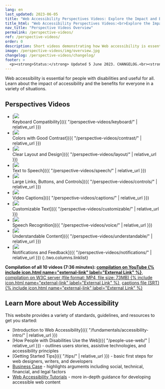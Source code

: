 ```yaml
---
lang: en
last_updated: 2023-06-05
title: "Web Accessibility Perspectives Videos: Explore the Impact and Benefits for Everyone"
title_html: "Web Accessibility Perspectives Videos:<br>Explore the Impact and Benefits for Everyone"
nav_title: "Perspective Videos Overview"
permalink: /perspective-videos/
ref: /perspective-videos/
order: 0
description: Short videos demonstrating how Web accessibility is essential for people with disabilities and useful for all in a variety of situations.
image: /perspective-videos/img/overview.jpg
changelog: /perspective-videos/changelog/
footer: >
  <p><strong>Status:</strong> Updated 5 June 2023. CHANGELOG.<br><strong>Editor and project lead:</strong> <a href="https://www.w3.org/People/shadi">Shadi Abou-Zahra</a>. Developed by the <a href="https://www.w3.org/WAI/EO/">Education and Outreach Working Group (EOWG)</a> with support from the <a href="https://www.w3.org/WAI/DEV/">WAI-DEV project</a>, co-funded by the European Commission. <a href="./acknowledgements/">Acknowledgements</a>.</p>
---
```


Web accessibility is essential for people with disabilities and useful for all. Learn about the impact of accessibility and the benefits for everyone in a variety of situations.

## Perspectives Videos

-   [![](img/thumbnails/keyboard.jpg)<br>Keyboard Compatibility]({{ "/perspective-videos/keyboard/" | relative_url }})
-   [![](img/thumbnails/contrast.jpg)<br>Colors with Good Contrast]({{ "/perspective-videos/contrast/" | relative_url }})
-   [![](img/thumbnails/layout.jpg)<br>Clear Layout and Design]({{ "/perspective-videos/layout/" | relative_url }})
-   [![](img/thumbnails/speech.jpg)<br>Text to Speech]({{ "/perspective-videos/speech/" | relative_url }})
-   [![](img/thumbnails/controls.jpg)<br>Large Links, Buttons, and Controls]({{ "/perspective-videos/controls/" | relative_url }})
-   [![](img/thumbnails/captions.jpg)<br>Video Captions]({{ "/perspective-videos/captions/" | relative_url }})
-   [![](img/thumbnails/customizable.jpg)<br>Customizable Text]({{ "/perspective-videos/customizable/" | relative_url }})
-   [![](img/thumbnails/voice.jpg)<br>Speech Recognition]({{ "/perspective-videos/voice/" | relative_url }})
-   [![](img/thumbnails/understandable.jpg)<br>Understandable Content]({{ "/perspective-videos/understandable/" | relative_url }})
-   [![](img/thumbnails/notifications.jpg)<br>Notifications and Feedback]({{ "/perspective-videos/notifications/" | relative_url }})
{:.two.columns.linklist}

**Compilation of all 10 videos (7:36 minutes): [compilation on YouTube {% include icon.html name="external-link" label="External Link" %}](https://www.youtube.com/watch?v=3f31oufqFSM)**, [compilation on W3C server (file format: MP4, file size: 73MB) {% include icon.html name="external-link" label="External Link" %}](https://media.w3.org/wai/perspective-videos/compilation.mp4), [captions file (SRT) {% include icon.html name="external-link" label="External Link" %}](https://media.w3.org/wai/perspective-videos/compilation.srt)

## Learn More about Web Accessibility

This website provides a variety of standards, guidelines, and resources
to get you started:

-   [Introduction to Web Accessibility]({{ "/fundamentals/accessibility-intro/" | relative_url }})
-   [How People with Disabilities Use the Web]({{ "/people-use-web/" | relative_url }}) - outlines users stories, assistive technologies, and accessibility principles
-   [Getting Started Tips]({{ "/tips/" | relative_url }}) - basic first steps for web designers, writers, and developers
-   [Business Case](https://www.w3.org/WAI/bcase/) - highlights arguments including social, technical, financial, and legal factors
-   [Web Accessibility Tutorials](https://www.w3.org/WAI/tutorials/) - more in-depth guidance for developing accessible web content
